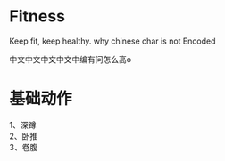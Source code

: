 # Fitness
Keep fit, keep healthy. 
why chinese char is not Encoded

中文中文中文中文中编有问怎么高o

# 基础动作
1、深蹲  
2、卧推  
3、卷腹  
